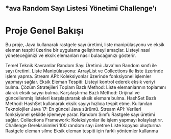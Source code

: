 ## ***ava Random Sayı Listesi Yönetimi Challenge'ı**
# Proje Genel Bakışı
Bu proje, Java kullanarak rastgele sayı üretimi, liste manipülasyonu ve eksik eleman tespiti üzerine bir uygulama geliştirmeyi amaçlar. Listeyi nasıl yöneteceğimizi ve eksik elemanları nasıl bulacağımızı gösterir.

Temel Teknik Kavramlar
Random Sayı Üretimi: Java'nın Random sınıfı ile sayı üretimi.
Liste Manipülasyonu: ArrayList ve Collections ile liste üzerinde işlem yapma.
Stream API: Koleksiyonlar üzerinde fonksiyonel işlemler yapmayı sağlar.
Eksik Eleman Tespiti: Listeyi kontrol ederek eksik veriyi bulma.
Çözüm Stratejileri
Toplam Bazlı Method: Liste elemanlarının toplamını alarak eksik sayıyı bulma.
Karşılaştırma Bazlı Method: Orijinal ve güncellenmiş listeleri karşılaştırarak eksik elemanı bulma.
HashSet Bazlı Method: HashSet kullanarak eksik sayıyı hızlıca tespit etme.
Kullanılan Teknolojiler
Java 17: En güncel Java sürümü.
Stream API: Verileri fonksiyonel şekilde işlemeye yarar.
Random Sınıfı: Rastgele sayı üretimi sağlar.
Collections Framework: Koleksiyonlar ile işlem yapmayı kolaylaştırır.
Challenge Gereksinimleri
100 random sayı üretme
Liste kopyası oluşturma
Rastgele eleman silme
Eksik eleman tespiti için farklı yöntemler kullanma
